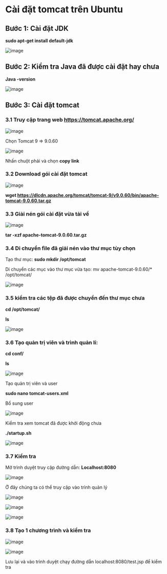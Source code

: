 # Cài đặt tomcat trên Ubuntu

## Bước 1: Cài đặt JDK

**sudo apt-get install default-jdk**

![image](https://user-images.githubusercontent.com/101611197/159604485-77c13e21-c9d1-4733-a932-b62a5021f86c.png)

## Bước 2: Kiểm tra Java đã được cài đặt hay chưa

**Java -version**

![image](https://user-images.githubusercontent.com/101611197/159604768-765d8c14-e286-4db3-aeb2-3a6cc03d0840.png)

## Bước 3: Cài đặt tomcat
### 3.1 Truy cập trang web **https://tomcat.apache.org/**

![image](https://user-images.githubusercontent.com/101611197/159605085-aa45530b-0656-4c58-af81-5b0a6ace8608.png)

Chọn Tomcat 9 => 9.0.60 

![image](https://user-images.githubusercontent.com/101611197/159605163-4bbe1d37-d209-432f-91a4-b13d415bca45.png)

Nhấn chuột phải và chọn **copy link**
### 3.2 Download gói cài đặt tomcat

![image](https://user-images.githubusercontent.com/101611197/159605805-a11746c8-8d17-41d0-88f7-7dd06ae89b21.png)

**wget https://dlcdn.apache.org/tomcat/tomcat-9/v9.0.60/bin/apache-tomcat-9.0.60.tar.gz**

### 3.3 Giải nén gói cài đặt vừa tải về

![image](https://user-images.githubusercontent.com/101611197/159606099-29daf991-a69b-4f89-a3a4-5aa289b86dc4.png)

**tar -xzf apache-tomcat-9.0.60.tar.gz**

### 3.4 Di chuyển file đã giải nén vào thư mục tùy chọn

Tạo thư mục: **sudo mkdir /opt/tomcat**

Di chuyển các mục vào thư mục vừa tạo: mv apache-tomcat-9.0.60/* /opt/tomcat/ 

![image](https://user-images.githubusercontent.com/101611197/159608272-d140753b-1360-4153-9add-502279077e47.png)

### 3.5 kiểm tra các tệp đã được chuyển đến thư mục chưa

**cd /opt/tomcat/**

**ls**

![image](https://user-images.githubusercontent.com/101611197/159608750-86b2cace-41a1-416e-92d7-e5e73a28bd89.png)

### 3.6 Tạo quản trị viên và trình quản lí:

**cd conf/**

**ls**

![image](https://user-images.githubusercontent.com/101611197/159609515-37683d20-4e1b-4635-bdfa-24a178d736c6.png)

Tạo quản trị viên và user

**sudo nano tomcat-users.xml**

Bổ sung user

![image](https://user-images.githubusercontent.com/101611197/159614275-ae32f488-7afa-4606-93dd-03924b05265a.png)

Kiểm tra xem tomcat đã được khởi động chưa

**./startup.sh**

![image](https://user-images.githubusercontent.com/101611197/159614614-301400d4-f843-4cff-a796-352beda08dd8.png)

### 3.7 Kiểm tra 

Mở trình duyệt truy cập đường dẫn: **Localhost:8080**

![image](https://user-images.githubusercontent.com/101611197/159614939-f6010fd1-1f70-4d18-ac5e-9278bb2acabe.png)

Ở đây chúng ta có thể truy cập vào trình quản lý

![image](https://user-images.githubusercontent.com/101611197/159615199-88ec2320-d1e9-443a-b1d9-6d6d7934e384.png)

![image](https://user-images.githubusercontent.com/101611197/159615246-aa4328c4-6cea-4216-8ce8-8129c6576647.png)

![image](https://user-images.githubusercontent.com/101611197/159615543-50b63c2b-5e6e-4c30-bd83-082a7df20cc7.png)

### 3.8 Tạo 1 chương trình và kiểm tra

![image](https://user-images.githubusercontent.com/101611197/159615796-1cdc4b0f-835e-4a97-883d-c2da3ac9e7f0.png)

![image](https://user-images.githubusercontent.com/101611197/159616002-6f0fadbf-2239-4c01-b629-30231ad71f62.png)

Lưu lại và vào trình duyệt chạy đường dẫn localhost:8080/test.jsp để kiểm tra













